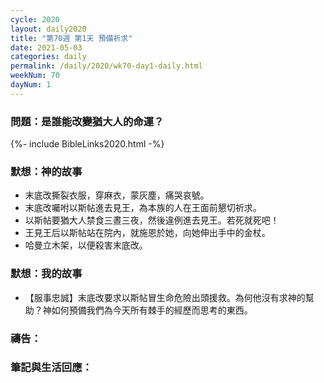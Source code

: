 ```yaml
---
cycle: 2020
layout: daily2020
title: "第70週 第1天 預備祈求"
date: 2021-05-03
categories: daily
permalink: /daily/2020/wk70-day1-daily.html
weekNum: 70
dayNum: 1
---
```


### 問題：是誰能改變猶大人的命運？
 
{%- include BibleLinks2020.html -%}

### 默想：神的故事
+ 末底改撕裂衣服，穿麻衣，蒙灰塵，痛哭哀號。
+ 末底改囑咐以斯帖進去見王，為本族的人在王面前懇切祈求。
+ 以斯帖要猶大人禁食三晝三夜，然後違例進去見王。若死就死吧！
+ 王見王后以斯帖站在院內，就施恩於她，向她伸出手中的金杖。
+ 哈曼立木架，以便殺害末底改。

### 默想：我的故事
+ 【服事忠誠】末底改要求以斯帖冒生命危險出頭援救。為何他沒有求神的幫助？神如何預備我們為今天所有棘手的經歷而思考的東西。

### 禱告：

### 筆記與生活回應：
